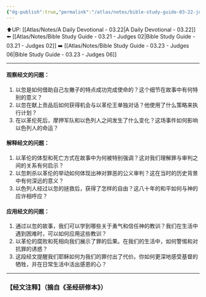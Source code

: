 ```yaml
---
{"dg-publish":true,"permalink":"/atlas/notes/bible-study-guide-03-22-judges-03-12-30/"}
---
```


⬆️UP: [[Atlas/Notes/A Daily Devotional - 03.22\|A Daily Devotional - 03.22]]
⬅️ [[Atlas/Notes/Bible Study Guide - 03.21 - Judges 02\|Bible Study Guide - 03.21 - Judges 02]]
➡️ [[Atlas/Notes/Bible Study Guide - 03.23 - Judges 06\|Bible Study Guide - 03.23 - Judges 06]] 

---

#### 观察经文的问题：

1. 以忽是如何借助自己左撇子的特点成功完成使命的？这个细节在故事中有何特别的意义？
2. 以忽在献上贡品后如何获得机会与以革伦王单独对话？他使用了什么策略来执行计划？
3. 在以革伦死后，摩押军队和以色列人之间发生了什么变化？这场事件如何影响以色列人的命运？

#### 解释经文的问题：

1. 以革伦的体型和死亡方式在故事中为何被特别强调？这对我们理解罪与审判之间的关系有何启示？
2. 以忽刺杀以革伦的举动如何体现出神对罪恶的公义审判？这在当时的历史背景中有何深远的意义？
3. 以色列人经过以忽的拯救后，获得了怎样的自由？这八十年的和平如何与神的应许相呼应？

#### 应用经文的问题：

1. 通过以忽的故事，我们可以学到哪些关于勇气和信任神的教训？我们在生活中遇到困难时，可以如何应用这些教训？
2. 以革伦的腐败和死相向我们展示了罪的后果。在我们的生活中，如何警惕和对抗罪的诱惑？
3. 这段经文提醒我们耶稣如何为我们的罪付出了代价。你如何更深地感受基督的牺牲，并在日常生活中活出感恩的心？

---
### 【经文注释】（摘自《圣经研修本》）
